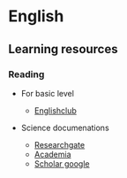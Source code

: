 # English

## Learning resources
### Reading
- For basic level
  - [Englishclub](https://www.englishclub.com/reading/)

- Science documenations
  - [Researchgate](https://www.researchgate.net/directory/publications)
  - [Academia](https://www.academia.edu/)
  - [Scholar google](https://scholar.google.com/)